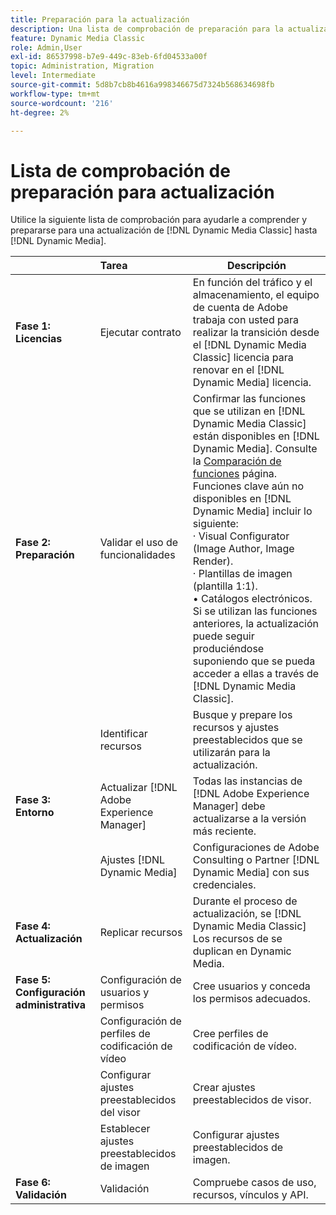 ```yaml
---
title: Preparación para la actualización
description: Una lista de comprobación de preparación para la actualización cuando desee avanzar desde [!DNL Adobe Dynamic Media Classic] hasta [!DNL Dynamic Media] el [!DNL Adobe Experience Manager].
feature: Dynamic Media Classic
role: Admin,User
exl-id: 86537998-b7e9-449c-83eb-6fd04533a00f
topic: Administration, Migration
level: Intermediate
source-git-commit: 5d8b7cb8b4616a998346675d7324b568634698fb
workflow-type: tm+mt
source-wordcount: '216'
ht-degree: 2%

---
```


# Lista de comprobación de preparación para actualización

Utilice la siguiente lista de comprobación para ayudarle a comprender y prepararse para una actualización de [!DNL Dynamic Media Classic] hasta [!DNL Dynamic Media].

|  | Tarea | Descripción |
| :--- | :--- | --- |
| **Fase 1: Licencias** | Ejecutar contrato | En función del tráfico y el almacenamiento, el equipo de cuenta de Adobe trabaja con usted para realizar la transición desde el [!DNL Dynamic Media Classic] licencia para renovar en el [!DNL Dynamic Media] licencia. |
| **Fase 2: Preparación** | Validar el uso de funcionalidades | Confirmar las funciones que se utilizan en [!DNL Dynamic Media Classic] están disponibles en [!DNL Dynamic Media]. Consulte la [Comparación de funciones](/help/using/upgrade-feature-comparison.md) página. Funciones clave aún no disponibles en [!DNL Dynamic Media] incluir lo siguiente:<br>· Visual Configurator (Image Author, Image Render).<br>· Plantillas de imagen (plantilla 1:1).<br>• Catálogos electrónicos.<br>Si se utilizan las funciones anteriores, la actualización puede seguir produciéndose suponiendo que se pueda acceder a ellas a través de [!DNL Dynamic Media Classic]. |
|   | Identificar recursos | Busque y prepare los recursos y ajustes preestablecidos que se utilizarán para la actualización. |
| **Fase 3: Entorno** | Actualizar [!DNL Adobe Experience Manager] | Todas las instancias de [!DNL Adobe Experience Manager] debe actualizarse a la versión más reciente. |
|   | Ajustes [!DNL Dynamic Media] | Configuraciones de Adobe Consulting o Partner [!DNL Dynamic Media] con sus credenciales. |
| **Fase 4: Actualización** | Replicar recursos | Durante el proceso de actualización, se [!DNL Dynamic Media Classic] Los recursos de se duplican en Dynamic Media. |
| **Fase 5: Configuración administrativa** | Configuración de usuarios y permisos | Cree usuarios y conceda los permisos adecuados. |
|   | Configuración de perfiles de codificación de vídeo | Cree perfiles de codificación de vídeo. |
|   | Configurar ajustes preestablecidos del visor | Crear ajustes preestablecidos de visor. |
|   | Establecer ajustes preestablecidos de imagen | Configurar ajustes preestablecidos de imagen. |
| **Fase 6: Validación** | Validación | Compruebe casos de uso, recursos, vínculos y API. |
